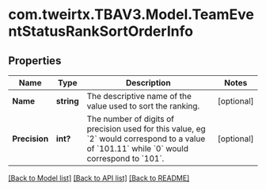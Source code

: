 # com.tweirtx.TBAV3.Model.TeamEventStatusRankSortOrderInfo
## Properties

Name | Type | Description | Notes
------------ | ------------- | ------------- | -------------
**Name** | **string** | The descriptive name of the value used to sort the ranking. | [optional] 
**Precision** | **int?** | The number of digits of precision used for this value, eg &#x60;2&#x60; would correspond to a value of &#x60;101.11&#x60; while &#x60;0&#x60; would correspond to &#x60;101&#x60;. | [optional] 

[[Back to Model list]](../README.md#documentation-for-models) [[Back to API list]](../README.md#documentation-for-api-endpoints) [[Back to README]](../README.md)

